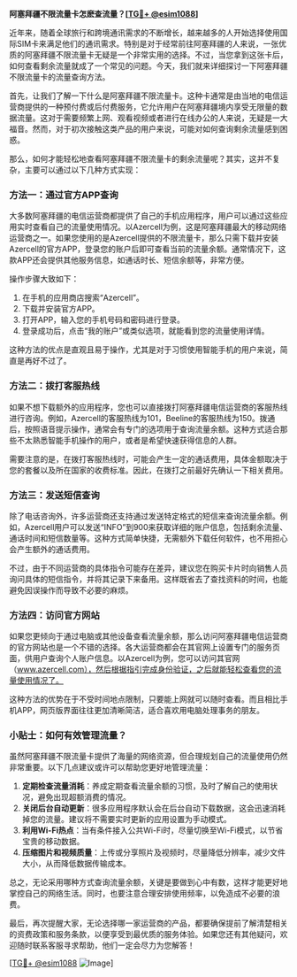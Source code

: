 **阿塞拜疆不限流量卡怎麽查流量？[[TG💪+ @esim1088](https://t.me/s/esim1088)]**

近年来，随着全球旅行和跨境通讯需求的不断增长，越来越多的人开始选择使用国际SIM卡来满足他们的通讯需求。特别是对于经常前往阿塞拜疆的人来说，一张优质的阿塞拜疆不限流量卡无疑是一个非常实用的选择。不过，当您拿到这张卡后，如何查看剩余流量就成了一个常见的问题。今天，我们就来详细探讨一下阿塞拜疆不限流量卡的流量查询方法。

首先，让我们了解一下什么是阿塞拜疆不限流量卡。这种卡通常是由当地的电信运营商提供的一种预付费或后付费服务，它允许用户在阿塞拜疆境内享受无限量的数据流量。这对于需要频繁上网、观看视频或者进行在线办公的人来说，无疑是一大福音。然而，对于初次接触这类产品的用户来说，可能对如何查询剩余流量感到困惑。

那么，如何才能轻松地查看阿塞拜疆不限流量卡的剩余流量呢？其实，这并不复杂，主要可以通过以下几种方式实现：

### 方法一：通过官方APP查询

大多数阿塞拜疆的电信运营商都提供了自己的手机应用程序，用户可以通过这些应用实时查看自己的流量使用情况。以Azercell为例，这是阿塞拜疆最大的移动网络运营商之一。如果您使用的是Azercell提供的不限流量卡，那么只需下载并安装Azercell的官方APP，登录您的账户后即可查看当前的流量余额。通常情况下，这款APP还会提供其他服务信息，如通话时长、短信余额等，非常方便。

操作步骤大致如下：
1. 在手机的应用商店搜索“Azercell”。
2. 下载并安装官方APP。
3. 打开APP，输入您的手机号码和密码进行登录。
4. 登录成功后，点击“我的账户”或类似选项，就能看到您的流量使用详情。

这种方法的优点是直观且易于操作，尤其是对于习惯使用智能手机的用户来说，简直是再好不过了。

### 方法二：拨打客服热线

如果不想下载额外的应用程序，您也可以直接拨打阿塞拜疆电信运营商的客服热线进行咨询。例如，Azercell的客服热线为101，Beeline的客服热线为150。拨通后，按照语音提示操作，通常会有专门的选项用于查询流量余额。这种方式适合那些不太熟悉智能手机操作的用户，或者是希望快速获得信息的人群。

需要注意的是，在拨打客服热线时，可能会产生一定的通话费用，具体金额取决于您的套餐以及所在国家的收费标准。因此，在拨打之前最好先确认一下相关费用。

### 方法三：发送短信查询

除了电话咨询外，许多运营商还支持通过发送特定格式的短信来查询流量余额。例如，Azercell用户可以发送“INFO”到900来获取详细的账户信息，包括剩余流量、通话时间和短信数量等。这种方式简单快捷，无需额外下载任何软件，也不用担心会产生额外的通话费用。

不过，由于不同运营商的具体指令可能存在差异，建议您在购买卡片时向销售人员询问具体的短信指令，并将其记录下来备用。这样既省去了查找资料的时间，也能避免因误操作而导致不必要的麻烦。

### 方法四：访问官方网站

如果您更倾向于通过电脑或其他设备查看流量余额，那么访问阿塞拜疆电信运营商的官方网站也是一个不错的选择。各大运营商都会在其官网上设置专门的服务页面，供用户查询个人账户信息。以Azercell为例，您可以访问其官网（www.azercell.com），然后根据指引完成身份验证，之后就能轻松查看您的流量使用情况了。

这种方法的优势在于不受时间地点限制，只要能上网就可以随时查看。而且相比手机APP，网页版界面往往更加清晰简洁，适合喜欢用电脑处理事务的朋友。

### 小贴士：如何有效管理流量？

虽然阿塞拜疆不限流量卡提供了海量的网络资源，但合理规划自己的流量使用仍然非常重要。以下几点建议或许可以帮助您更好地管理流量：

1. **定期检查流量消耗**：养成定期查看流量余额的习惯，及时了解自己的使用状况，避免出现超额消费的情况。
2. **关闭后台自动更新**：很多应用程序默认会在后台自动下载数据，这会迅速消耗掉您的流量。建议将不需要实时更新的应用设置为手动模式。
3. **利用Wi-Fi热点**：当有条件接入公共Wi-Fi时，尽量切换至Wi-Fi模式，以节省宝贵的移动数据。
4. **压缩图片和视频质量**：上传或分享照片及视频时，尽量降低分辨率，减少文件大小，从而降低数据传输成本。

总之，无论采用哪种方式查询流量余额，关键是要做到心中有数，这样才能更好地掌控自己的网络生活。同时，也要注意合理安排使用频率，以免造成不必要的浪费。

最后，再次提醒大家，无论选择哪一家运营商的产品，都要确保提前了解清楚相关的资费政策和服务条款，以便享受到最优质的服务体验。如果您还有其他疑问，欢迎随时联系客服寻求帮助，他们一定会尽力为您解答！

[[TG💪+ @esim1088](https://t.me/s/esim1088) ![Image](https://i.postimg.cc/4NQfJmqS/Snipaste-2025-05-13-00-14-12.png)]